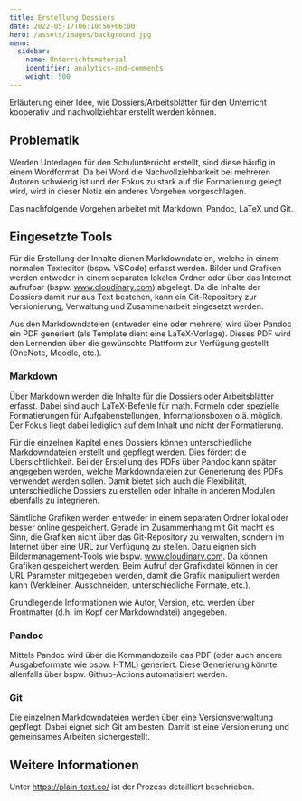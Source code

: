 ```yaml
---
title: Erstellung Dossiers
date: 2022-05-17T06:10:56+06:00
hero: /assets/images/background.jpg
menu:
  sidebar:
    name: Unterrichtsmaterial
    identifier: analytics-and-comments
    weight: 500
---
```


Erläuterung einer Idee, wie Dossiers/Arbeitsblätter für den Unterricht kooperativ und nachvollziehbar erstellt werden können. 
<!--more-->

## Problematik
Werden Unterlagen für den Schulunterricht erstellt, sind diese häufig in einem Wordformat. Da bei Word die Nachvollziehbarkeit bei mehreren Autoren schwierig ist und der Fokus zu stark auf die Formatierung gelegt wird, wird in dieser Notiz ein anderes Vorgehen vorgeschlagen. 

Das nachfolgende Vorgehen arbeitet mit Markdown, Pandoc, LaTeX und Git.

## Eingesetzte Tools

Für die Erstellung der Inhalte dienen Markdowndateien, welche in einem normalen Texteditor (bspw. VSCode) erfasst werden. Bilder und Grafiken werden entweder in einem separaten lokalen Ordner oder über das Internet aufrufbar (bspw. www.cloudinary.com) abgelegt. Da die Inhalte der Dossiers damit nur aus Text bestehen, kann ein Git-Repository zur Versionierung, Verwaltung und Zusammenarbeit eingesetzt werden.

Aus den Markdowndateien (entweder eine oder mehrere) wird über Pandoc ein PDF generiert (als Template dient eine LaTeX-Vorlage). Dieses PDF wird den Lernenden über die gewünschte Plattform zur Verfügung gestellt (OneNote, Moodle, etc.).

### Markdown

Über Markdown werden die Inhalte für die Dossiers oder Arbeitsblätter erfasst. Dabei sind auch LaTeX-Befehle für math. Formeln oder spezielle Formatierungen für Aufgabenstellungen, Informationsboxen o.ä. möglich. Der Fokus liegt dabei lediglich auf dem Inhalt und nicht der Formatierung.

Für die einzelnen Kapitel eines Dossiers können unterschiedliche Markdowndateien erstellt und gepflegt werden. Dies fördert die Übersichtlichkeit. Bei der Erstellung des PDFs über Pandoc kann später angegeben werden, welche Markdowndateien zur Generierung des PDFs verwendet werden sollen. Damit bietet sich auch die Flexibilität, unterschiedliche Dossiers zu erstellen oder Inhalte in anderen Modulen ebenfalls zu integrieren.

Sämtliche Grafiken werden entweder in einem separaten Ordner lokal oder besser online gespeichert. Gerade im Zusammenhang mit Git macht es Sinn, die Grafiken nicht über das Git-Repository zu verwalten, sondern im Internet über eine URL zur Verfügung zu stellen. Dazu eignen sich Bildermanagement-Tools wie bspw. www.cloudinary.com. Da können Grafiken gespeichert werden. Beim Aufruf der Grafikdatei können in der URL Parameter mitgegeben werden, damit die Grafik manipuliert werden kann (Verkleiner, Ausschneiden, unterschiedliche Formate, etc.).

Grundlegende Informationen wie Autor, Version, etc. werden über Frontmatter (d.h. im Kopf der Markdowndatei) angegeben.

### Pandoc

Mittels Pandoc wird über die Kommandozeile das PDF (oder auch andere Ausgabeformate wie bspw. HTML) generiert. Diese Generierung könnte allenfalls über bspw. Github-Actions automatisiert werden.

### Git

Die einzelnen Markdowndateien werden über eine Versionsverwaltung gepflegt. Dabei eignet sich Git am besten. Damit ist eine Versionierung und gemeinsames Arbeiten sichergestellt.

## Weitere Informationen

Unter https://plain-text.co/ ist der Prozess detailliert beschrieben.

